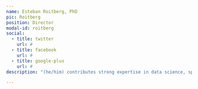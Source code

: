```yaml
---
name: Esteban Roitberg, PhD
pic: Roitberg
position: Director
modal-id: roitberg
social:
  - title: twitter
    url: #
  - title: facebook
    url: #
  - title: google-plus
    url: #
description: "(he/him) contributes strong expertise in data science, specializing in the application of machine learning and deep learning techniques to environmental challenges. He also has experience in the financial sector and in applying artificial intelligence to healthcare problems. His Ph.D. research focused on near-real-time deforestation detection using optical remote sensing combined with advanced machine learning models. His current roles as Senior Data Scientist and consultant emphasize methodological rigor in data analysis and the practical application of machine learning approaches. As an Adjunct Professor in the Data Science program at UNSAM, he designed and launched the university’s first Introduction to Machine Learning course, creating the syllabus, lectures, and assignments from scratch—and is now doing the same for the Advanced Machine Learning course."

---
```

